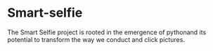 # Smart-selfie
The Smart Selfie project is rooted in the emergence of pythonand its potential to transform the way we conduct and click pictures.
